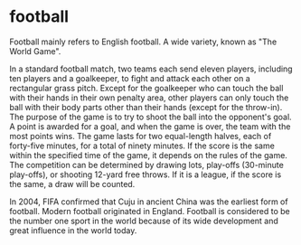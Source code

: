 # football

Football mainly refers to English football. A wide variety, known as "The World Game".

In a standard football match, two teams each send eleven players, including ten players and a goalkeeper, to fight and attack each other on a rectangular grass pitch. Except for the goalkeeper who can touch the ball with their hands in their own penalty area, other players can only touch the ball with their body parts other than their hands (except for the throw-in). The purpose of the game is to try to shoot the ball into the opponent's goal. A point is awarded for a goal, and when the game is over, the team with the most points wins. The game lasts for two equal-length halves, each of forty-five minutes, for a total of ninety minutes. If the score is the same within the specified time of the game, it depends on the rules of the game. The competition can be determined by drawing lots, play-offs (30-minute play-offs), or shooting 12-yard free throws. If it is a league, if the score is the same, a draw will be counted.

In 2004, FIFA confirmed that Cuju in ancient China was the earliest form of football. Modern football originated in England. Football is considered to be the number one sport in the world because of its wide development and great influence in the world today.
